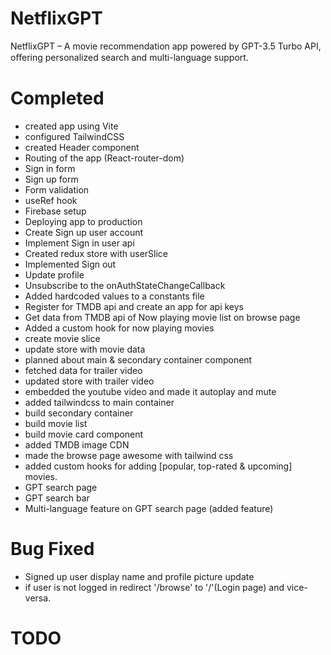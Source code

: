 # NetflixGPT

NetflixGPT – A movie recommendation app powered by GPT-3.5 Turbo API, oﬀering personalized search and multi-language support.

# Completed

- created app using Vite
- configured TailwindCSS
- created Header component
- Routing of the app (React-router-dom)
- Sign in form
- Sign up form
- Form validation
- useRef hook
- Firebase setup
- Deploying app to production
- Create Sign up user account
- Implement Sign in user api
- Created redux store with userSlice
- Implemented Sign out
- Update profile
- Unsubscribe to the onAuthStateChangeCallback
- Added hardcoded values to a constants file
- Register for TMDB api and create an app for api keys
- Get data from TMDB api of Now playing movie list on browse page
- Added a custom hook for now playing movies
- create movie slice
- update store with movie data
- planned about main & secondary container component
- fetched data for trailer video
- updated store with trailer video
- embedded the youtube video and made it autoplay and mute
- added tailwindcss to main container
- build secondary container
- build movie list
- build movie card component
- added TMDB image CDN
- made the browse page awesome with tailwind css
- added custom hooks for adding [popular, top-rated & upcoming] movies.
- GPT search page
- GPT search bar
- Multi-language feature on GPT search page (added feature)

# Bug Fixed

- Signed up user display name and profile picture update
- if user is not logged in redirect '/browse' to '/'(Login page) and vice-versa.

# TODO
